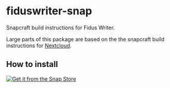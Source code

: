 # fiduswriter-snap
Snapcraft build instructions for Fidus Writer.


Large parts of this package are based on the the snapcraft build instructions for [Nextcloud](https://github.com/nextcloud/nextcloud-snap).

## How to install

[![Get it from the Snap Store](https://snapcraft.io/static/images/badges/en/snap-store-white.svg)](https://snapcraft.io/fiduswriter)
